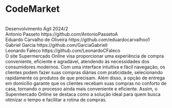 # CodeMarket

 <br>
Desenvolvimento Ágil 2024/2 <br>
Antonio Passeto https://github.com/AntonioPassetoA <br>
Eduardo Carvalho de Oliveira https://github.com/eduardocarvalhoo1 <br>
Gabriel Garcia https://github.com/GarciaGabriell <br>
Leonardo Faleco https://github.com/LeonardoCFaleco <br>
O site Supermercado Online visa proporcionar uma experiência de compra conveniente, eficiente e agradável, atendendo às necessidades dos consumidores modernos. Com uma interface intuitiva e fácil navegação, os clientes podem fazer suas compras diárias com praticidade, selecionando rapidamente os produtos de que precisam. Além disso, a opção de entrega em domicílio garante que os clientes recebam suas compras no conforto de casa, tornando o processo ainda mais conveniente e eficiente. Assim, o Supermercado Online se destaca como a solução ideal para quem busca otimizar o tempo e facilitar a rotina de compras.


